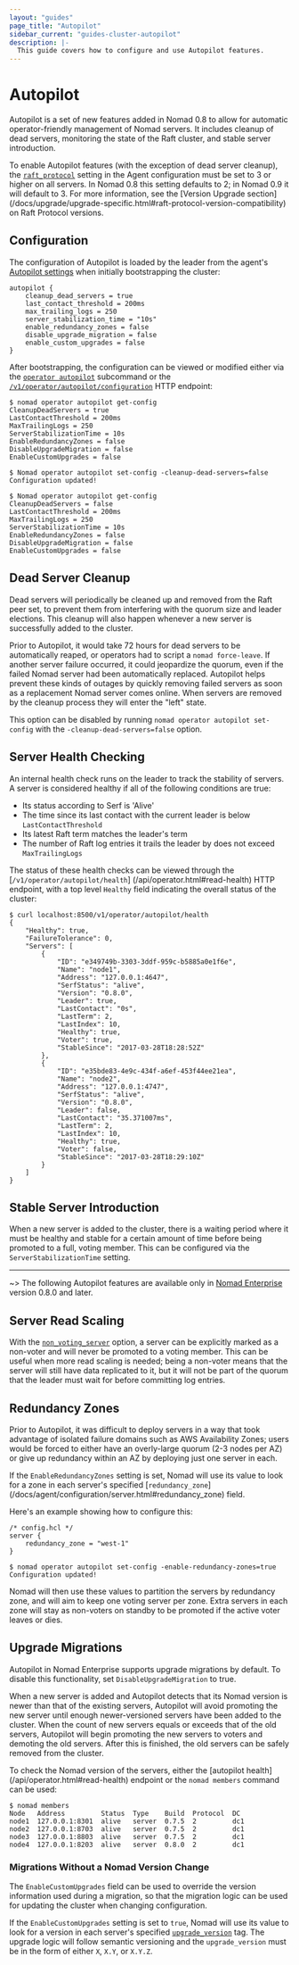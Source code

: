 ```yaml
---
layout: "guides"
page_title: "Autopilot"
sidebar_current: "guides-cluster-autopilot"
description: |-
  This guide covers how to configure and use Autopilot features.
---
```


# Autopilot

Autopilot is a set of new features added in Nomad 0.8 to allow for automatic
operator-friendly management of Nomad servers. It includes cleanup of dead
servers, monitoring the state of the Raft cluster, and stable server introduction.

To enable Autopilot features (with the exception of dead server cleanup),
the [`raft_protocol`](/docs/agent/configuration/server.html#raft_protocol) setting in
the Agent configuration must be set to 3 or higher on all servers. In Nomad
0.8 this setting defaults to 2; in Nomad 0.9 it will default to 3. For more
information, see the [Version Upgrade section]
(/docs/upgrade/upgrade-specific.html#raft-protocol-version-compatibility)
on Raft Protocol versions.

## Configuration

The configuration of Autopilot is loaded by the leader from the agent's
[Autopilot settings](/docs/agent/configuration/autopilot.html) when initially
bootstrapping the cluster:

```
autopilot {
    cleanup_dead_servers = true
    last_contact_threshold = 200ms
    max_trailing_logs = 250
    server_stabilization_time = "10s"
    enable_redundancy_zones = false
    disable_upgrade_migration = false
    enable_custom_upgrades = false
}
```

After bootstrapping, the configuration can be viewed or modified either via the
[`operator autopilot`](/docs/commands/operator.html) subcommand or the
[`/v1/operator/autopilot/configuration`](/api/operator.html#read-autopilot-configuration)
HTTP endpoint:

```
$ nomad operator autopilot get-config
CleanupDeadServers = true
LastContactThreshold = 200ms
MaxTrailingLogs = 250
ServerStabilizationTime = 10s
EnableRedundancyZones = false
DisableUpgradeMigration = false
EnableCustomUpgrades = false

$ Nomad operator autopilot set-config -cleanup-dead-servers=false
Configuration updated!

$ Nomad operator autopilot get-config
CleanupDeadServers = false
LastContactThreshold = 200ms
MaxTrailingLogs = 250
ServerStabilizationTime = 10s
EnableRedundancyZones = false
DisableUpgradeMigration = false
EnableCustomUpgrades = false
```

## Dead Server Cleanup

Dead servers will periodically be cleaned up and removed from the Raft peer
set, to prevent them from interfering with the quorum size and leader elections.
This cleanup will also happen whenever a new server is successfully added to the
cluster.

Prior to Autopilot, it would take 72 hours for dead servers to be automatically reaped,
or operators had to script a `nomad force-leave`. If another server failure occurred,
it could jeopardize the quorum, even if the failed Nomad server had been automatically
replaced. Autopilot helps prevent these kinds of outages by quickly removing failed
servers as soon as a replacement Nomad server comes online. When servers are removed
by the cleanup process they will enter the "left" state.

This option can be disabled by running `nomad operator autopilot set-config`
with the `-cleanup-dead-servers=false` option.

## Server Health Checking

An internal health check runs on the leader to track the stability of servers.
A server is considered healthy if all of the following conditions are true:

- Its status according to Serf is 'Alive'
- The time since its last contact with the current leader is below
`LastContactThreshold`
- Its latest Raft term matches the leader's term
- The number of Raft log entries it trails the leader by does not exceed
`MaxTrailingLogs`

The status of these health checks can be viewed through the [`/v1/operator/autopilot/health`]
(/api/operator.html#read-health) HTTP endpoint, with a top level
`Healthy` field indicating the overall status of the cluster:

```
$ curl localhost:8500/v1/operator/autopilot/health
{
    "Healthy": true,
    "FailureTolerance": 0,
    "Servers": [
        {
            "ID": "e349749b-3303-3ddf-959c-b5885a0e1f6e",
            "Name": "node1",
            "Address": "127.0.0.1:4647",
            "SerfStatus": "alive",
            "Version": "0.8.0",
            "Leader": true,
            "LastContact": "0s",
            "LastTerm": 2,
            "LastIndex": 10,
            "Healthy": true,
            "Voter": true,
            "StableSince": "2017-03-28T18:28:52Z"
        },
        {
            "ID": "e35bde83-4e9c-434f-a6ef-453f44ee21ea",
            "Name": "node2",
            "Address": "127.0.0.1:4747",
            "SerfStatus": "alive",
            "Version": "0.8.0",
            "Leader": false,
            "LastContact": "35.371007ms",
            "LastTerm": 2,
            "LastIndex": 10,
            "Healthy": true,
            "Voter": false,
            "StableSince": "2017-03-28T18:29:10Z"
        }
    ]
}
```

## Stable Server Introduction

When a new server is added to the cluster, there is a waiting period where it
must be healthy and stable for a certain amount of time before being promoted
to a full, voting member. This can be configured via the `ServerStabilizationTime`
setting.

---

~> The following Autopilot features are available only in
   [Nomad Enterprise](https://www.hashicorp.com/products/nomad/) version 0.8.0 and later.

## Server Read Scaling

With the [`non_voting_server`](/docs/agent/configuration/server.html#non_voting_server) option, a
server can be explicitly marked as a non-voter and will never be promoted to a voting
member. This can be useful when more read scaling is needed; being a non-voter means
that the server will still have data replicated to it, but it will not be part of the
quorum that the leader must wait for before committing log entries.

## Redundancy Zones

Prior to Autopilot, it was difficult to deploy servers in a way that took advantage of
isolated failure domains such as AWS Availability Zones; users would be forced to either
have an overly-large quorum (2-3 nodes per AZ) or give up redundancy within an AZ by
deploying just one server in each.

If the `EnableRedundancyZones` setting is set, Nomad will use its value to look for a
zone in each server's specified [`redundancy_zone`]
(/docs/agent/configuration/server.html#redundancy_zone) field.

Here's an example showing how to configure this:

```hcl
/* config.hcl */
server {
    redundancy_zone = "west-1"
}
```

```
$ nomad operator autopilot set-config -enable-redundancy-zones=true
Configuration updated!
```

Nomad will then use these values to partition the servers by redundancy zone, and will
aim to keep one voting server per zone. Extra servers in each zone will stay as non-voters
on standby to be promoted if the active voter leaves or dies.

## Upgrade Migrations

Autopilot in Nomad Enterprise supports upgrade migrations by default. To disable this
functionality, set `DisableUpgradeMigration` to true.

When a new server is added and Autopilot detects that its Nomad version is newer than
that of the existing servers, Autopilot will avoid promoting the new server until enough
newer-versioned servers have been added to the cluster. When the count of new servers
equals or exceeds that of the old servers, Autopilot will begin promoting the new servers
to voters and demoting the old servers. After this is finished, the old servers can be
safely removed from the cluster.

To check the Nomad version of the servers, either the [autopilot health]
(/api/operator.html#read-health) endpoint or the `nomad members`
command can be used:

```
$ nomad members
Node   Address         Status  Type    Build  Protocol  DC
node1  127.0.0.1:8301  alive   server  0.7.5  2         dc1
node2  127.0.0.1:8703  alive   server  0.7.5  2         dc1
node3  127.0.0.1:8803  alive   server  0.7.5  2         dc1
node4  127.0.0.1:8203  alive   server  0.8.0  2         dc1
```

### Migrations Without a Nomad Version Change

The `EnableCustomUpgrades` field can be used to override the version information used during
a migration, so that the migration logic can be used for updating the cluster when
changing configuration.

If the `EnableCustomUpgrades` setting is set to `true`, Nomad will use its value to look for a
version in each server's specified [`upgrade_version`](/docs/agent/configuration/server.html#upgrade_version)
tag. The upgrade logic will follow semantic versioning and the `upgrade_version`
must be in the form of either `X`, `X.Y`, or `X.Y.Z`.
